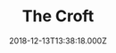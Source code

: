 ---
date: 2018-12-13T13:38:18.000Z
title: The Croft
latitude: 52.04157276219209
longitude: 0.725460984247657
category: checkin
---
